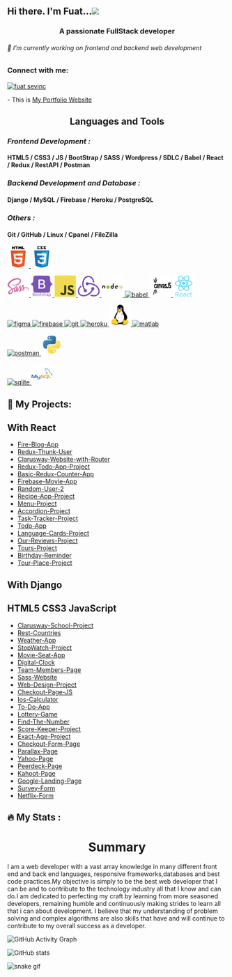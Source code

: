 ## Hi there. I'm Fuat...<img src="https://media.giphy.com/media/hvRJCLFzcasrR4ia7z/giphy.gif" width="25px">
<h3 align="center">A passionate FullStack developer</h3>
<h6>🔭 I’m currently working on frontend and backend web development </h6>

<h3 align="left">Connect with me:</h3>
<p align="left">
<a href="https://www.linkedin.com/in/fuat-sevin%C3%A7-6a7969217/" target="blank"><img align="center" src="https://raw.githubusercontent.com/rahuldkjain/github-profile-readme-generator/master/src/images/icons/Social/linked-in-alt.svg" alt="fuat sevinc" height="30" width="40" /></a>
</p>
<p align="left">
- This is <a href="https://fuatsevinc.github.io/my_portfolio/index.html" target="_blank">My Portfolio Website</a>
</p>


<h2 align="center">Languages and Tools</h2>
<h3><i>Frontend Development :</i></34>
<h4> HTML5   /   CSS3   /  JS   /     BootStrap   /   SASS   /    Wordpress   /   SDLC   /   Babel   /    React   /   Redux    /    RestAPI   /   Postman</h4>
<h3><i>Backend Development and Database :</i></h3>
<h4>Django   /   MySQL   /   Firebase   /   Heroku   /   PostgreSQL </h4>
<h3><i>Others :</i></h3>
<h4>  Git    /   GitHub   /   Linux  /  Cpanel  /  FileZilla  </h4>
<p align="left">
  
<a href="https://www.w3.org/html/" target="_blank"> <img src="https://raw.githubusercontent.com/devicons/devicon/master/icons/html5/html5-original-wordmark.svg" alt="html5" width="50" height="50"/> </a> 
<a href="https://www.w3schools.com/css/" target="_blank"> <img src="https://raw.githubusercontent.com/devicons/devicon/master/icons/css3/css3-original-wordmark.svg" alt="css3" width="50" height="50"/></a>

  <a href="https://sass-lang.com" target="_blank"> <img src="https://raw.githubusercontent.com/devicons/devicon/master/icons/sass/sass-original.svg" alt="sass" width="50" height="50"/> </a>
<a href="https://getbootstrap.com" target="_blank"> <img src="https://raw.githubusercontent.com/devicons/devicon/master/icons/bootstrap/bootstrap-plain-wordmark.svg" alt="bootstrap" width="50" height="50"/> </a> <a href="https://developer.mozilla.org/en-US/docs/Web/JavaScript" target="_blank"> <img src="https://raw.githubusercontent.com/devicons/devicon/master/icons/javascript/javascript-original.svg" alt="javascript" width="50" height="50"/> </a> <a href="https://redux.js.org" target="_blank"> <img src="https://raw.githubusercontent.com/devicons/devicon/master/icons/redux/redux-original.svg" alt="redux" width="50" height="50"/> </a>
 <a href="https://nodejs.org" target="_blank"> <img src="https://raw.githubusercontent.com/devicons/devicon/master/icons/nodejs/nodejs-original-wordmark.svg" alt="nodejs" width="50" height="50"/> </a>
 <a href="https://babeljs.io/" target="_blank"> <img src="https://www.vectorlogo.zone/logos/babeljs/babeljs-icon.svg" alt="babel" width="50" height="50"/> </a> 
  <a href="https://canvasjs.com" target="_blank"> <img src="https://raw.githubusercontent.com/Hardik0307/Hardik0307/master/assets/canvasjs-charts.svg" alt="canvasjs" width="50" height="50"/> </a>
 <a href="https://reactjs.org/" target="_blank"> <img src="https://raw.githubusercontent.com/devicons/devicon/master/icons/react/react-original-wordmark.svg" alt="react" width="50" height="50"/> </a> 

   <a href="https://www.figma.com/" target="_blank"> <img src="https://www.vectorlogo.zone/logos/figma/figma-icon.svg" alt="figma" width="50" height="50"/> </a>
  <a href="https://firebase.google.com/" target="_blank"> <img src="https://www.vectorlogo.zone/logos/firebase/firebase-icon.svg" alt="firebase" width="50" height="50"/> </a> 
  <a href="https://git-scm.com/" target="_blank"> <img src="https://www.vectorlogo.zone/logos/git-scm/git-scm-icon.svg" alt="git" width="50" height="50"/> </a>
   <a href="https://heroku.com" target="_blank"> <img src="https://www.vectorlogo.zone/logos/heroku/heroku-icon.svg" alt="heroku" width="40" height="40"/> </a>
  <a href="https://www.linux.org/" target="_blank"> <img src="https://raw.githubusercontent.com/devicons/devicon/master/icons/linux/linux-original.svg" alt="linux" width="50" height="50"/> </a> 
  <a href="https://www.mathworks.com/" target="_blank"> <img src="https://upload.wikimedia.org/wikipedia/commons/2/21/Matlab_Logo.png" alt="matlab" width="50" height="50"/> </a>   
  
  <a href="https://postman.com" target="_blank"> <img src="https://www.vectorlogo.zone/logos/getpostman/getpostman-icon.svg" alt="postman" width="50" height="50"/> </a>
    <a href="https://www.python.org" target="_blank"> <img src="https://raw.githubusercontent.com/devicons/devicon/master/icons/python/python-original.svg" alt="python" width="50" height="50"/> </a>
   
  <a href="https://www.sqlite.org/" target="_blank"> <img src="https://www.vectorlogo.zone/logos/sqlite/sqlite-icon.svg" alt="sqlite" width="50" height="50"/> </a> 
   <a href="https://www.mysql.com/" target="_blank"> <img src="https://raw.githubusercontent.com/devicons/devicon/master/icons/mysql/mysql-original-wordmark.svg" alt="mysql" width="50" height="50"/> </a>
</p>

## :star2: My Projects: 
## With React


- <a href="https://mehmetcelik-fire-blog-app.netlify.app/" target="_blank" >Fire-Blog-App</a>
- <a href="https://mehmetcelik-redux-thunk-user-project.netlify.app/" target="_blank" >Redux-Thunk-User</a>
- <a href="https://mehmetcelik-router-cw-website.netlify.app/" target="_blank" >Clarusway-Website-with-Router</a>
- <a href="https://mehmetcelik-redux-todo-app.netlify.app/" target="_blank" >Redux-Todo-App-Project</a>
- <a href="https://mehmetcelik-redux-counter-app.netlify.app/" target="_blank" >Basic-Redux-Counter-App</a>
- <a href="https://mehmetcelik-movie-app-firebase.herokuapp.com/" target="_blank" >Firebase-Movie-App</a>
- <a href="https://mehmetcelik-random-user-2.netlify.app/" target="_blank" >Random-User-2</a>
- <a href="https://mehmetcelik-recipe-app.netlify.app/" target="_blank" >Recipe-App-Project</a>
- <a href="https://mehmetcelik-menu-project.netlify.app/" target="_blank" >Menu-Project</a>
- <a href="https://mehmetcelik-accordion-project.netlify.app/" target="_blank" >Accordion-Project</a>
- <a href="https://mhmtclk1705.github.io/Task-Tracker-Project/" target="_blank" >Task-Tracker-Project</a>
- <a href="https://mehmetcelik-todo-app-project.netlify.app/" target="_blank" >Todo-App</a>
- <a href="https://mehmetcelik-language-cards-project.netlify.app/" target="_blank" >Language-Cards-Project</a>
- <a href="https://mehmetcelik-our-reviews-project.netlify.app/" target="_blank" >Our-Reviews-Project</a>
- <a href="https://mehmetcelik-tours-project.netlify.app/" target="_blank" >Tours-Project</a>
- <a href="https://mehmetcelik-birthday-reminder.netlify.app/" target="_blank" >Birthday-Reminder</a>
- <a href="https://mhmtclk1705.github.io/Tour-Place-Project/" target="_blank" >Tour-Place-Project</a>

## With Django

## HTML5 CSS3 JavaScript
 
 - <a href="https://mhmtclk1705.github.io/Clarusway-School-Project/" target="_blank" >Clarusway-School-Project</a>
 - <a href="https://mhmtclk1705.github.io/Rest-Countries/" target="_blank" >Rest-Countries</a>
 - <a href="https://mhmtclk1705.github.io/Weather-App/" target="_blank" >Weather-App</a>
 - <a href="https://mhmtclk1705.github.io/StopWatch-Project/" target="_blank" >StopWatch-Project</a>
 - <a href="https://mhmtclk1705.github.io/Movie-Seat-App/" target="_blank" >Movie-Seat-App</a>                                                                         
 - <a href="https://mhmtclk1705.github.io/Digital-Clock/" target="_blank" >Digital-Clock</a>
 - <a href="https://mhmtclk1705.github.io/Team-Members-Page/" target="_blank" >Team-Members-Page</a> 
 - <a href="https://mhmtclk1705.github.io/Sass-Website/" target="_blank" >Sass-Website</a>
 - <a href="https://mhmtclk1705.github.io/Web-Design-Project/" target="_blank" >Web-Design-Project</a> 
 - <a href="https://mhmtclk1705.github.io/Checkout-Page-JS/" target="_blank" >Checkout-Page-JS</a> 
 - <a href="https://mhmtclk1705.github.io/Ios-Calculator/" target="_blank" >Ios-Calculator</a>
 - <a href="https://mhmtclk1705.github.io/To-Do-App/" target="_blank" >To-Do-App</a> 
 - <a href="https://mhmtclk1705.github.io/Lottery-Game/" target="_blank" >Lottery-Game</a>                                                                             
 - <a href="https://mhmtclk1705.github.io/Find-The-Number/" target="_blank" >Find-The-Number</a> 
 - <a href="https://mhmtclk1705.github.io/Score-Keeper-Project/" target="_blank" >Score-Keeper-Project</a>  
 - <a href="https://mhmtclk1705.github.io/Exact-Age-Project/" target="_blank" >Exact-Age-Project</a>
 - <a href="https://mhmtclk1705.github.io/Checkout-Form-Page/" target="_blank" >Checkout-Form-Page</a> 
 - <a href="https://mhmtclk1705.github.io/Parallax-Page/" target="_blank" >Parallax-Page</a> 
 - <a href="https://mhmtclk1705.github.io/Yahoo-Page/" target="_blank" >Yahoo-Page</a>
 - <a href="https://mhmtclk1705.github.io/Peerdeck-Page/" target="_blank" >Peerdeck-Page</a> 
 - <a href="https://mhmtclk1705.github.io/Kahoot-Page/" target="_blank" >Kahoot-Page</a>                                                                             
 - <a href="https://mhmtclk1705.github.io/Google-Landing-Page/" target="_blank" >Google-Landing-Page</a> 
 - <a href="https://mhmtclk1705.github.io/Survey-Form/" target="_blank" >Survey-Form</a>                                                                            
 - <a href="https://mhmtclk1705.github.io/Netflix-Form/" target="_blank" >Netflix-Form</a> 

## :fire: My Stats :




<h1 align="center">Summary</h1>
<p>I am a web developer with a vast array knowledge in many different front end and back end languages, responsive frameworks,databases and best code practices.My objective is simply to be the best web developer that I can be and to contribute to the technology industry all that I know and can do.I am dedicated to perfecting my craft by learning from more seasoned developers, remaining humble and continuously making strides to learn all that i can about development. I  believe that my understanding of problem solving and complex algorithms are also skills that have and will continue to contribute to my overall success as a developer.</p>

![GitHub Activity Graph](https://activity-graph.herokuapp.com/graph?username=fuatsevinc)  


![GitHub stats](https://github-readme-stats.vercel.app/api?username=fuatsevinc&show_icons=true)  



![snake gif](https://github.com/bulutluoz/Java-fall-2021/blob/output/github-contribution-grid-snake.gif)
